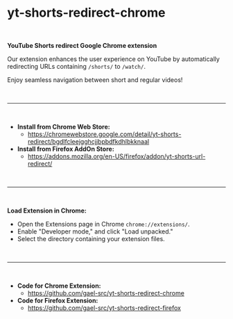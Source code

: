 # yt-shorts-redirect-chrome

</br>

**YouTube Shorts redirect Google Chrome extension**

Our extension enhances the user experience on YouTube by automatically redirecting URLs containing `/shorts/` to `/watch/`.

Enjoy seamless navigation between short and regular videos!

</br>

---

</br>

- **Install from Chrome Web Store:**
  - https://chromewebstore.google.com/detail/yt-shorts-redirect/bgdlfcleejgghcjjbpbdfkdhlbkknaal
- **Install from Firefox AddOn Store:**
  - https://addons.mozilla.org/en-US/firefox/addon/yt-shorts-url-redirect/

</br>

---

</br>

**Load Extension in Chrome:**

- Open the Extensions page in Chrome `chrome://extensions/`.
- Enable "Developer mode," and click "Load unpacked."
- Select the directory containing your extension files.

</br>

---

</br>

- **Code for Chrome Extension:**
  - https://github.com/gael-src/yt-shorts-redirect-chrome
- **Code for Firefox Extension:**
  - https://github.com/gael-src/yt-shorts-redirect-firefox
